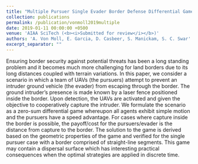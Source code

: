 ```yaml
---
title: "Multiple Pursuer Single Evader Border Defense Differential Game"
collection: publications
permalink: /publication/vonmoll2019multiple
date: 2019-01-11 00:00:00 +0500
venue: 'AIAA SciTech (<b><i>Submitted for review</i></b>)'
authors: 'A. Von Moll, E. Garcia, D. Casbeer, S. Manickam, S. C. Swar'
excerpt_separator: ""
---
```

Ensuring border security against potential threats has been a long standing problem and it becomes much more challenging for land borders due to its long distances coupled with terrain variations. In this paper, we consider a scenario in which a team of UAVs (the pursuers)  attempt to prevent an intruder ground vehicle (the evader) from escaping through the border. The ground intruder’s presence is made known by a laser fence positioned inside the border. Upon detection, the UAVs are activated and given the objective to cooperatively capture the intruder. We formulate the scenario as a zero-sum differential game whereupon all agents exhibit simple motion and the pursuers have a speed advantage. For cases where capture inside the border is possible, the payoff/cost for the pursuers/evader is the distance from capture to the border. The solution to the game is derived based on the geometric properties of the game and verified for the single pursuer case with a border comprised of straight-line segments. This game may contain a dispersal surface which has interesting practical consequences when the optimal strategies are applied in discrete time.
